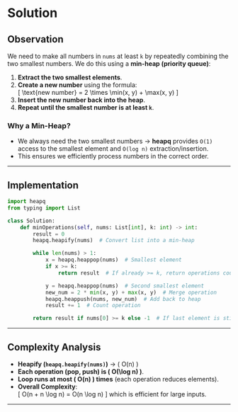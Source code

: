 # Solution

## **Observation**
We need to make all numbers in `nums` at least `k` by repeatedly combining the two smallest numbers. We do this using a **min-heap (priority queue)**:
1. **Extract the two smallest elements**.
2. **Create a new number** using the formula:  
   \[
   \text{new number} = 2 \times \min(x, y) + \max(x, y)
   \]
3. **Insert the new number back into the heap**.
4. **Repeat until the smallest number is at least `k`**.

### **Why a Min-Heap?**
- We always need the two smallest numbers → **heapq** provides `O(1)` access to the smallest element and `O(log n)` extraction/insertion.
- This ensures we efficiently process numbers in the correct order.

---

## **Implementation**
```python
import heapq
from typing import List

class Solution:
    def minOperations(self, nums: List[int], k: int) -> int:
        result = 0
        heapq.heapify(nums)  # Convert list into a min-heap

        while len(nums) > 1:
            x = heapq.heappop(nums)  # Smallest element
            if x >= k:
                return result  # If already >= k, return operations count

            y = heapq.heappop(nums)  # Second smallest element
            new_num = 2 * min(x, y) + max(x, y)  # Merge operation
            heapq.heappush(nums, new_num)  # Add back to heap
            result += 1  # Count operation

        return result if nums[0] >= k else -1  # If last element is still < k, return -1
```

---

## **Complexity Analysis**
- **Heapify (`heapq.heapify(nums)`)** → \( O(n) \)
- **Each operation (pop, push) is \( O(\log n) \)**.
- **Loop runs at most \( O(n) \) times** (each operation reduces elements).
- **Overall Complexity**:  
  \[
  O(n + n \log n) = O(n \log n)
  \]
  which is efficient for large inputs.

---